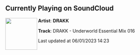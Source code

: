 ## Currently Playing on SoundCloud

[<img align="left" width="100" src="https://i1.sndcdn.com/artworks-V4EEPr4fKyz8ziq9-LVayfA-t500x500.jpg">](https://soundcloud.com/drakkofficial/drakk-underworld-essential-mix-17)

**Artist**: 𝐃𝐑𝐀𝐊𝐊 

**Track**: DRAKK - Underworld Essential Mix 016

Last updated at 06/01/2023 14:23

